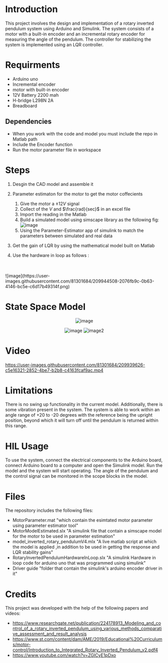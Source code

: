 # Introduction
This project involves the design and implementation of a rotary inverted pendulum system using Arduino and Simulink. The system consists of a motor with a built-in encoder and an incremental rotary encoder for measuring the angle of the pendulum. The controller for stabilizing the system is implemented using an LQR controller.
# Requirments 
* Arduino uno
* Incremental encoder 
* motor with built-in encoder 
* 12V Battery 2200 mah
* H-bridge L298N 2A
* Breadboard

## Dependencies
* When you work with the code and model you must include the repo in Matlab path
* Include the Encoder function 
* Run the motor parameter file in workspace 
# Steps 
1. Desgin the CAD model and assemble it
2. Parameter estimaton for the motor to get the motor coffecients
    1. Give the motor a $\pm 12V$  signal
    2. Collect of the $V$ and $\frac{rad}{sec}$ in an excel file 
    3. Import the reading in the Matlab
    4. Build a simulated model using simscape library as the following fig: ![image](https://user-images.githubusercontent.com/81301684/209942131-afcef869-960e-4c80-8c42-cd1c56d04ce5.png)
    5. Using the Parameter-Estimator app of simulink to match the parameters between simulated and real data
    
3. Get the gain of LQR by using the mathematical model built on Matlab 
4. Use the hardware in loop as follows :
<br>
<br>![image](https://user-images.githubusercontent.com/81301684/209944508-2076fb9c-0b63-4146-bc5e-c6d17b49314f.png) <br>



# State Space Model
<p align="center">
  <img src="https://user-images.githubusercontent.com/81301684/209886657-d23bd41b-5b84-484a-a1d1-812a3a5d1917.png" alt="image">
</p>

<p align="center">
  <img src="https://user-images.githubusercontent.com/81301684/209886802-cc0e819c-6bc1-4ef3-a986-052a14be2cd3.png" alt="image">
  <img src="https://user-images.githubusercontent.com/81301684/209886851-dfa734f8-b1f3-44b7-a5bd-99d6ea4dc7a6.png" alt="image2">
</p>

# Video


https://user-images.githubusercontent.com/81301684/209939626-c5e16321-2852-4be7-b2b8-c4163fcaf9ac.mp4



# Limitations
There is no swing up functionality in the current model. Additionally, there is some vibration present in the system. The system is able to work within an angle range of +20 to -20 degrees with the reference being the upright position, beyond which it will turn off until the pendulum is returned within this range.

# HIL Usage
To use the system, connect the electrical components to the Arduino board, connect Arduino board to a computer and open the Simulink model. Run the model and the system will start operating. The angle of the pendulum and the control signal can be monitored in the scope blocks in the model.

# Files

The repository includes the following files:
* MotorParameter.mat "which contain the esimtated motor parameter using parameter estimator tool"
* MotorModelEstimated.slx "A simulink file that contain a simscape model for the motor to be used in parameter estimation"
* model_inverted_rotary_pendulumV4.mlx "A live matlab script at which the model is applied ,in addition to be used in getting the response and LQR stability gains"
* RotaryInvertedPendulumHardwareInLoop.slx "A simulink Hardware in loop code for arduino uno that was programmed using simulink"
* Driver guide "folder that contain the simulink's arduino encoder driver in it" 

# Credits
This project was developed with the help of the following papers and videos:

* https://www.researchgate.net/publication/224178913_Modeling_and_control_of_a_rotary_inverted_pendulum_using_various_methods_comparative_assessment_and_result_analysis
* https://www.st.com/content/dam/AME/2019/Educational%20Curriculums/motor-control/Introduction_to_Integrated_Rotary_Inverted_Pendulum_v2.pdf4
* https://www.youtube.com/watch?v=ZGICyE1pDxo


